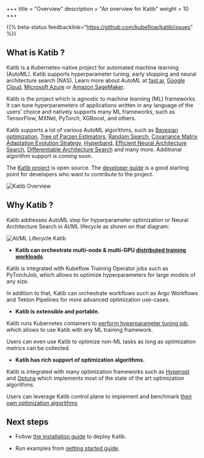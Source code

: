 +++
title = "Overview"
description = "An overview for Katib"
weight = 10
+++

{{% beta-status
  feedbacklink="https://github.com/kubeflow/katib/issues" %}}

## What is Katib ?

Katib is a Kubernetes-native project for automated machine learning (AutoML).
Katib supports hyperparameter tuning, early stopping and
neural architecture search (NAS).
Learn more about AutoML at [fast.ai](https://www.fast.ai/2018/07/16/auto-ml2/),
[Google Cloud](https://cloud.google.com/automl),
[Microsoft Azure](https://docs.microsoft.com/en-us/azure/machine-learning/concept-automated-ml#automl-in-azure-machine-learning) or
[Amazon SageMaker](https://aws.amazon.com/blogs/aws/amazon-sagemaker-autopilot-fully-managed-automatic-machine-learning/).

Katib is the project which is agnostic to machine learning (ML) frameworks.
It can tune hyperparameters of applications written in any language
of the users' choice and natively supports many ML frameworks,
such as TensorFlow, MXNet, PyTorch, XGBoost, and others.

Katib supports a lot of various AutoML algorithms, such as
[Bayesian optimization](https://arxiv.org/pdf/1012.2599.pdf),
[Tree of Parzen Estimators](https://papers.nips.cc/paper/2011/file/86e8f7ab32cfd12577bc2619bc635690-Paper.pdf),
[Random Search](https://en.wikipedia.org/wiki/Hyperparameter_optimization#Random_search),
[Covariance Matrix Adaptation Evolution Strategy](https://en.wikipedia.org/wiki/CMA-ES),
[Hyperband](https://arxiv.org/pdf/1603.06560.pdf),
[Efficient Neural Architecture Search](https://arxiv.org/abs/1802.03268),
[Differentiable Architecture Search](https://arxiv.org/abs/1806.09055)
and many more. Additional algorithm support is coming soon.

The [Katib project](https://github.com/kubeflow/katib) is open source.
The [developer guide](https://github.com/kubeflow/katib/blob/master/CONTRIBUTING.md)
is a good starting point for developers who want to contribute to the project.

<img src="/docs/components/katib/images/katib-overview.drawio.png"
  alt="Katib Overview"
  class="mt-3 mb-3 border rounded p-3 bg-white">

## Why Katib ?

Katib addresses AutoML step for hyperparameter optimization or Neural Architecture Search
in AI/ML lifecycle as shown on that diagram:

<img src="/docs/components/katib/images/ml-lifecycle-katib.drawio.svg"
  alt="AI/ML Lifecycle Katib"
  class="mt-3 mb-3 border rounded p-3 bg-white">

- **Katib can orchestrate multi-node & multi-GPU [distributed training workloads](/docs/components/katib/user-guides/trial-template)**.

Katib is integrated with Kubeflow Training Operator jobs such as PyTorchJob, which allows to
optimize hyperparameters for large models of any size.

In addition to that, Katib can orchestrate workflows such as Argo Workflows and Tekton Pipelines
for more advanced optimization use-cases.

- **Katib is extensible and portable.**

Katib runs Kubernetes containers to [perform hyperparameter tuning job](/docs/components/katib/reference/architecture),
which allows to use Katib with any ML training framework.

Users can even use Katib to optimize non-ML tasks as long as optimization metrics can be collected.

- **Katib has rich support of optimization algorithms.**

Katib is integrated with many optimization frameworks such as [Hyperopt](https://hyperopt.github.io/hyperopt/) and
[Optuna](https://optuna.org/) which implements most of the state of the art optimization algorithms.

Users can leverage Katib control plane to implement and benchmark [their own optimization algorithms](/docs/components/katib/user-guides/hp-tuning/configure-algorithm/#use-custom-algorithm-in-katib)

## Next steps

- Follow [the installation guide](/docs/components/katib/installation/) to deploy Katib.

- Run examples from [getting started guide](/docs/components/katib/getting-started/).
